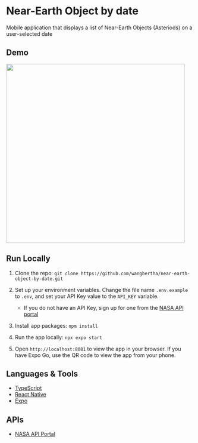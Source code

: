 # Near-Earth Object by date

Mobile application that displays a list of Near-Earth Objects (Asteriods) on a user-selected date

## Demo

<img src="./documentation/demo.gif" height="480" alt="" />

## Run Locally

1. Clone the repo: `git clone https://github.com/wangbertha/near-earth-object-by-date.git`

2. Set up your environment variables. Change the file name `.env.example` to `.env`, and set your API Key value to the `API_KEY` variable.
    * If you do not have an API Key, sign up for one from the [NASA API portal](https://api.nasa.gov/)

3. Install app packages: `npm install`

4. Run the app locally: `npx expo start`

5. Open `http://localhost:8081` to view the app in your browser. If you have Expo Go, use the QR code to view the app from your phone.

## Languages & Tools

* [TypeScript](https://www.typescriptlang.org/)
* [React Native](https://reactnative.dev/)
* [Expo](https://expo.dev/)

## APIs

* [NASA API Portal](https://api.nasa.gov/)
